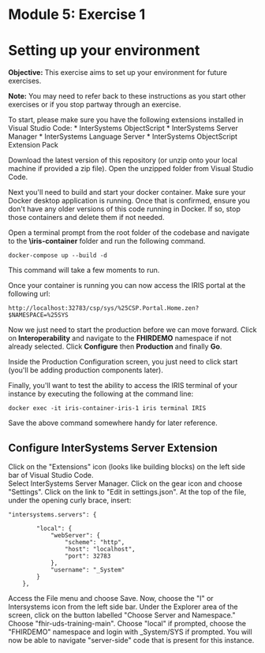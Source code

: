 # Module 5: Exercise 1


# Setting up your environment

**Objective:** This exercise aims to set up your environment for future exercises. 

**Note:** You may need to refer back to these instructions as you start other exercises or if you stop partway through an exercise.  

To start, please make sure you have the following extensions installed in Visual Studio Code:
	* InterSystems ObjectScript
 	* InterSystems Server Manager
  	* InterSystems Language Server
   	* InterSystems ObjectScript Extension Pack

Download the latest version of this repository (or unzip onto your local machine if provided a zip file).  Open the unzipped folder from Visual Studio Code.  

Next you'll need to build and start your docker container. Make sure your Docker desktop application is running. Once that is confirmed, ensure you don't have any older versions of this code running in Docker.  If so, stop those containers and delete them if not needed.  

Open a terminal prompt from the root folder of the codebase and navigate to the **\iris-container** folder and run the following command.

	docker-compose up --build -d

This command will take a few moments to run.

Once your container is running you can now access the IRIS portal at the following url:

	http://localhost:32783/csp/sys/%25CSP.Portal.Home.zen?$NAMESPACE=%25SYS

Now we just need to start the production before we can move forward. Click on **Interoperability** and navigate to the **FHIRDEMO** namespace if not already selected. Click **Configure** then **Production** and finally **Go**.

Inside the Production Configuration screen, you just need to click start (you'll be adding production components later).

Finally, you'll want to test the ability to access the IRIS terminal of your instance by executing the following at the command line:

	docker exec -it iris-container-iris-1 iris terminal IRIS

Save the above command somewhere handy for later reference.

## Configure InterSystems Server Extension

Click on the "Extensions" icon (looks like building blocks) on the left side bar of Visual Studio Code.  
Select InterSystems Server Manager.
Click on the gear icon and choose "Settings".
Click on the link to "Edit in settings.json".
At the top of the file, under the opening curly brace, insert:

```
"intersystems.servers": {
    
        "local": {
            "webServer": {
                "scheme": "http",
                "host": "localhost",
                "port": 32783
            },
            "username": "_System"
        }
    },
```
Access the File menu and choose Save.
Now, choose the "I" or Intersystems icon from the left side bar.
Under the Explorer area of the screen, click on the button labelled "Choose Server and Namespace."
Choose "fhir-uds-training-main".
Choose "local" if prompted, choose the "FHIRDEMO" namespace and login with _System/SYS if prompted.
You will now be able to navigate "server-side" code that is present for this instance.
